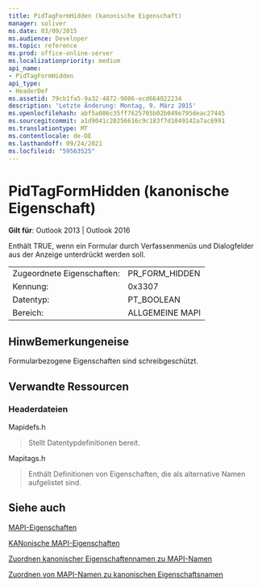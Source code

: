 ```yaml
---
title: PidTagFormHidden (kanonische Eigenschaft)
manager: soliver
ms.date: 03/09/2015
ms.audience: Developer
ms.topic: reference
ms.prod: office-online-server
ms.localizationpriority: medium
api_name:
- PidTagFormHidden
api_type:
- HeaderDef
ms.assetid: 79cb1fa5-9a32-4872-9806-ecd664022234
description: 'Letzte Änderung: Montag, 9. März 2015'
ms.openlocfilehash: abf5a086c35ff7625705b02b049e795deac27445
ms.sourcegitcommit: a1d9041c20256616c9c183f7d1049142a7ac6991
ms.translationtype: MT
ms.contentlocale: de-DE
ms.lasthandoff: 09/24/2021
ms.locfileid: "59563525"
---
```

# <a name="pidtagformhidden-canonical-property"></a>PidTagFormHidden (kanonische Eigenschaft)

  
  
**Gilt für**: Outlook 2013 | Outlook 2016 
  
Enthält TRUE, wenn ein Formular durch Verfassenmenüs und Dialogfelder aus der Anzeige unterdrückt werden soll. 
  
|||
|:-----|:-----|
|Zugeordnete Eigenschaften:  <br/> |PR_FORM_HIDDEN  <br/> |
|Kennung:  <br/> |0x3307  <br/> |
|Datentyp:  <br/> |PT_BOOLEAN  <br/> |
|Bereich:  <br/> |ALLGEMEINE MAPI  <br/> |
   
## <a name="remarks"></a>HinwBemerkungeneise

Formularbezogene Eigenschaften sind schreibgeschützt. 
  
## <a name="related-resources"></a>Verwandte Ressourcen

### <a name="header-files"></a>Headerdateien

Mapidefs.h
  
> Stellt Datentypdefinitionen bereit.
    
Mapitags.h
  
> Enthält Definitionen von Eigenschaften, die als alternative Namen aufgelistet sind.
    
## <a name="see-also"></a>Siehe auch



[MAPI-Eigenschaften](mapi-properties.md)
  
[KANonische MAPI-Eigenschaften](mapi-canonical-properties.md)
  
[Zuordnen kanonischer Eigenschaftennamen zu MAPI-Namen](mapping-canonical-property-names-to-mapi-names.md)
  
[Zuordnen von MAPI-Namen zu kanonischen Eigenschaftsnamen](mapping-mapi-names-to-canonical-property-names.md)

